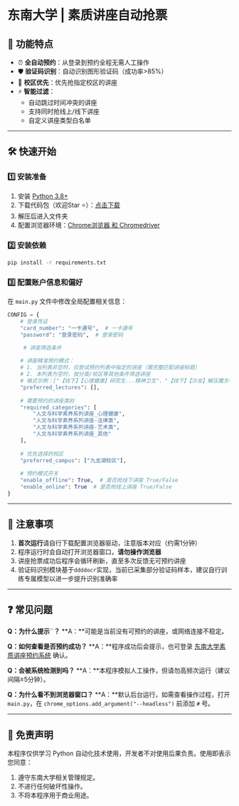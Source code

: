 # 东南大学 | 素质讲座自动抢票

## 🌟 功能特点

- ⏰ **全自动预约**：从登录到预约全程无需人工操作
- 🛡️ **验证码识别**：自动识别图形验证码（成功率>85%）
- 📍 **校区优先**：优先抢指定校区的讲座
- ⚡ **智能过滤**：
  - 自动跳过时间冲突的讲座
  - 支持同时抢线上/线下讲座
  - 自定义讲座类型白名单

------

## 🛠️ 快速开始

### 1️⃣ 安装准备

1. 安装 [Python 3.8+](https://www.python.org/downloads/)
2. 下载代码包（欢迎Star ⭐）：[点击下载](https://github.com/genglabs-ai/seu-lecture-bot)
3. 解压后进入文件夹
4. 配置浏览器环境：[Chrome浏览器 和 Chromedriver](https://googlechromelabs.github.io/chrome-for-testing/#dev)

### 2️⃣ 安装依赖

```bash
pip install -r requirements.txt
```

### 3️⃣ 配置账户信息和偏好

在 `main.py` 文件中修改全局配置相关信息：

```python
CONFIG = {
    # 登录凭证
    "card_number": "一卡通号",  # 一卡通号
    "password": "登录密码",  # 登录密码

     # 讲座筛选条件
    
    # 讲座精准预约模式：
    # 1. 当列表非空时，仅尝试预约列表中指定的讲座（需完整匹配讲座标题）
    # 2. 本列表为空时，按分类/校区等其他条件筛选讲座
    # 格式示例：["【线下】【心理健康】研究生...精神卫生"、"【线下】【沙龙】解压魔方·聚力磁场"]
    "preferred_lectures": [], 
    
    # 需要预约的讲座类别
    "required_categories": [
        "人文与科学素养系列讲座_心理健康",
        "人文与科学素养系列讲座-法律类",
        "人文与科学素养系列讲座-艺术类",
        "人文与科学素养系列讲座_其他"
    ],
    
    # 优先选择的校区
    "preferred_campus": ["九龙湖校区"],
    
    # 预约模式开关
    "enable_offline": True,  # 是否抢线下讲座 True/False
    "enable_online": True  # 是否抢线上讲座 True/False
}
```

------

## 🚨 注意事项

1. **首次运行**请自行下载配置浏览器驱动，注意版本对应（约需1分钟）
2. 程序运行时会自动打开浏览器窗口，**请勿操作浏览器**
3. 讲座抢票成功后程序会循环刷新，直至多次反馈无可预约讲座
4. 验证码识别模块基于`ddddocr`实现，当前已采集部分验证码样本，建议自行训练专属模型以进一步提升识别准确率

------

## ❓ 常见问题

**Q：为什么提示**``**？**
**A：**可能是当前没有可预约的讲座，或网络连接不稳定。



**Q：如何查看是否预约成功？**
**A：**程序成功后会提示，也可登录 [东南大学素质讲座预约系统](https://ehall.seu.edu.cn/) 确认。



**Q：会被系统检测到吗？**
**A：**本程序模拟人工操作，但请勿高频次运行（建议间隔≥5分钟）。



**Q：为什么看不到浏览器窗口？**
**A：**默认后台运行，如需查看操作过程，打开 `main.py`，在 `chrome_options.add_argument("--headless")` 前添加 `#` 号。

------

## 📜 免责声明

本程序仅供学习 Python 自动化技术使用，开发者不对使用后果负责。使用即表示您同意：

1. 遵守东南大学相关管理规定。
2. 不进行任何破坏性操作。
3. 不将本程序用于商业用途。